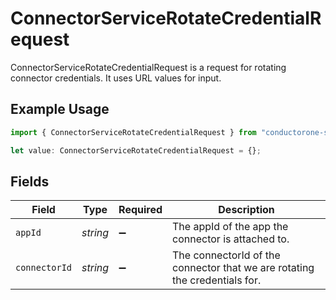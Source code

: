 # ConnectorServiceRotateCredentialRequest

ConnectorServiceRotateCredentialRequest is a request for rotating connector credentials. It uses URL values for input.

## Example Usage

```typescript
import { ConnectorServiceRotateCredentialRequest } from "conductorone-sdk-typescript/sdk/models/shared";

let value: ConnectorServiceRotateCredentialRequest = {};
```

## Fields

| Field                                                                      | Type                                                                       | Required                                                                   | Description                                                                |
| -------------------------------------------------------------------------- | -------------------------------------------------------------------------- | -------------------------------------------------------------------------- | -------------------------------------------------------------------------- |
| `appId`                                                                    | *string*                                                                   | :heavy_minus_sign:                                                         | The appId of the app the connector is attached to.                         |
| `connectorId`                                                              | *string*                                                                   | :heavy_minus_sign:                                                         | The connectorId of the connector that we are rotating the credentials for. |